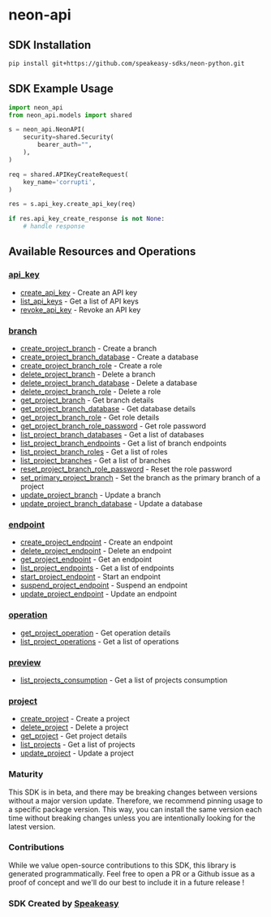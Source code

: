 # neon-api

<!-- Start SDK Installation -->
## SDK Installation

```bash
pip install git+https://github.com/speakeasy-sdks/neon-python.git
```
<!-- End SDK Installation -->

## SDK Example Usage
<!-- Start SDK Example Usage -->
```python
import neon_api
from neon_api.models import shared

s = neon_api.NeonAPI(
    security=shared.Security(
        bearer_auth="",
    ),
)

req = shared.APIKeyCreateRequest(
    key_name='corrupti',
)

res = s.api_key.create_api_key(req)

if res.api_key_create_response is not None:
    # handle response
```
<!-- End SDK Example Usage -->

<!-- Start SDK Available Operations -->
## Available Resources and Operations


### [api_key](docs/sdks/apikey/README.md)

* [create_api_key](docs/sdks/apikey/README.md#create_api_key) - Create an API key
* [list_api_keys](docs/sdks/apikey/README.md#list_api_keys) - Get a list of API keys
* [revoke_api_key](docs/sdks/apikey/README.md#revoke_api_key) - Revoke an API key

### [branch](docs/sdks/branch/README.md)

* [create_project_branch](docs/sdks/branch/README.md#create_project_branch) - Create a branch
* [create_project_branch_database](docs/sdks/branch/README.md#create_project_branch_database) - Create a database
* [create_project_branch_role](docs/sdks/branch/README.md#create_project_branch_role) - Create a role
* [delete_project_branch](docs/sdks/branch/README.md#delete_project_branch) - Delete a branch
* [delete_project_branch_database](docs/sdks/branch/README.md#delete_project_branch_database) - Delete a database
* [delete_project_branch_role](docs/sdks/branch/README.md#delete_project_branch_role) - Delete a role
* [get_project_branch](docs/sdks/branch/README.md#get_project_branch) - Get branch details
* [get_project_branch_database](docs/sdks/branch/README.md#get_project_branch_database) - Get database details
* [get_project_branch_role](docs/sdks/branch/README.md#get_project_branch_role) - Get role details
* [get_project_branch_role_password](docs/sdks/branch/README.md#get_project_branch_role_password) - Get role password
* [list_project_branch_databases](docs/sdks/branch/README.md#list_project_branch_databases) - Get a list of databases
* [list_project_branch_endpoints](docs/sdks/branch/README.md#list_project_branch_endpoints) - Get a list of branch endpoints
* [list_project_branch_roles](docs/sdks/branch/README.md#list_project_branch_roles) - Get a list of roles
* [list_project_branches](docs/sdks/branch/README.md#list_project_branches) - Get a list of branches
* [reset_project_branch_role_password](docs/sdks/branch/README.md#reset_project_branch_role_password) - Reset the role password
* [set_primary_project_branch](docs/sdks/branch/README.md#set_primary_project_branch) - Set the branch as the primary branch of a project
* [update_project_branch](docs/sdks/branch/README.md#update_project_branch) - Update a branch
* [update_project_branch_database](docs/sdks/branch/README.md#update_project_branch_database) - Update a database

### [endpoint](docs/sdks/endpoint/README.md)

* [create_project_endpoint](docs/sdks/endpoint/README.md#create_project_endpoint) - Create an endpoint
* [delete_project_endpoint](docs/sdks/endpoint/README.md#delete_project_endpoint) - Delete an endpoint
* [get_project_endpoint](docs/sdks/endpoint/README.md#get_project_endpoint) - Get an endpoint
* [list_project_endpoints](docs/sdks/endpoint/README.md#list_project_endpoints) - Get a list of endpoints
* [start_project_endpoint](docs/sdks/endpoint/README.md#start_project_endpoint) - Start an endpoint
* [suspend_project_endpoint](docs/sdks/endpoint/README.md#suspend_project_endpoint) - Suspend an endpoint
* [update_project_endpoint](docs/sdks/endpoint/README.md#update_project_endpoint) - Update an endpoint

### [operation](docs/sdks/operation/README.md)

* [get_project_operation](docs/sdks/operation/README.md#get_project_operation) - Get operation details
* [list_project_operations](docs/sdks/operation/README.md#list_project_operations) - Get a list of operations

### [preview](docs/sdks/preview/README.md)

* [list_projects_consumption](docs/sdks/preview/README.md#list_projects_consumption) - Get a list of projects consumption

### [project](docs/sdks/project/README.md)

* [create_project](docs/sdks/project/README.md#create_project) - Create a project
* [delete_project](docs/sdks/project/README.md#delete_project) - Delete a project
* [get_project](docs/sdks/project/README.md#get_project) - Get project details
* [list_projects](docs/sdks/project/README.md#list_projects) - Get a list of projects
* [update_project](docs/sdks/project/README.md#update_project) - Update a project
<!-- End SDK Available Operations -->

### Maturity

This SDK is in beta, and there may be breaking changes between versions without a major version update. Therefore, we recommend pinning usage
to a specific package version. This way, you can install the same version each time without breaking changes unless you are intentionally
looking for the latest version.

### Contributions

While we value open-source contributions to this SDK, this library is generated programmatically.
Feel free to open a PR or a Github issue as a proof of concept and we'll do our best to include it in a future release !

### SDK Created by [Speakeasy](https://docs.speakeasyapi.dev/docs/using-speakeasy/client-sdks)

